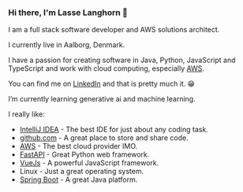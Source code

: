 ### Hi there, I'm Lasse Langhorn :wave:

I am a full stack software developer and AWS solutions architect.

I currently live in Aalborg, Denmark.

I have a passion for creating software in Java, Python, JavaScript and TypeScript and work with cloud computing, especially [AWS](https://aws.amazon.com/).

You can find me on [LinkedIn](https://www.linkedin.com/in/lasselanghorn/) and that is pretty much it. :grin:

I’m currently learning generative ai and machine learning.

I really like:
- [IntelliJ IDEA](https://www.jetbrains.com/idea/) - The best IDE for just about any coding task.
- [github.com](https://github.com/) - A great place to store and share code.
- [AWS](https://aws.amazon.com/) - The best cloud provider IMO.
- [FastAPI](https://fastapi.tiangolo.com/) - Great Python web framework.
- [VueJs](https://vuejs.org/) - A powerful JavaScript framework.
- Linux - Just a great operating system.
- [Spring Boot](https://spring.io/projects/spring-boot) - A great Java platform.
<!--
**langhornweb/langhornweb** is a ✨ _special_ ✨ repository because its `README.md` (this file) appears on your GitHub profile.

Here are some ideas to get you started:

- 🔭 I’m currently working on ...
- 🌱 I’m currently learning ...
- 👯 I’m looking to collaborate on ...
- 🤔 I’m looking for help with ...
- 💬 Ask me about ...
- 📫 How to reach me: ...
- 😄 Pronouns: ...
- ⚡ Fun fact: ...
-->
